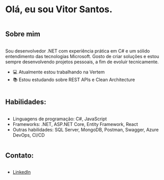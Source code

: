 # Olá, eu sou Vitor Santos.
<div style="display: inline-block"></div>

## Sobre mim
<div style="display: inline-block">
  <p>Sou desenvolvedor .NET com experiência prática em C# e um sólido entendimento das tecnologias Microsoft. Gosto de criar soluções e estou sempre desenvolvendo projetos pessoais, a fim de evoluir tecnicamente.</p>
  <ul>
    <li>💻 Atualmente estou trabalhando na Vertem</li>
    <li>📚 Estou estudando sobre REST APIs e Clean Architecture</li>
  </ul>
</div>

## Habilidades:
<div style="display: inline-block">
  <ul>
    <li>Linguagens de programação: C#, JavaScript</li>
    <li>Frameworks: .NET, ASP.NET Core, Entity Framework, React</li>
    <li>Outras habilidades: SQL Server, MongoDB, Postman, Swagger, Azure DevOps, CI/CD</li>
  </ul>
</div>

## Contato:
<div style="display: inline-block">
  <ul>
    <li><a href="https://www.linkedin.com/in/vitor-santos-alves/">LinkedIn</a></li>
  </ul>
</div>
